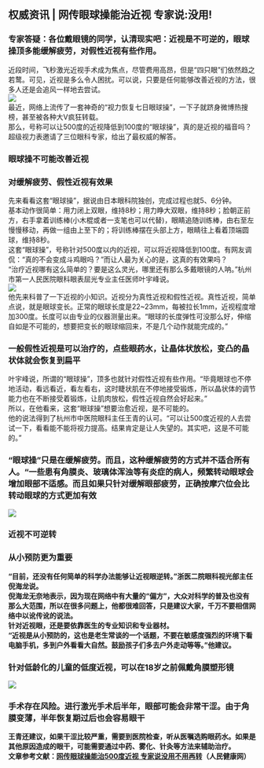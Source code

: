 ## 权威资讯 | 网传眼球操能治近视 专家说:没用!  
### 专家答疑：各位戴眼镜的同学，认清现实吧：近视是不可逆的，眼球操顶多能缓解疲劳，对假性近视有些作用。  
近段时间，飞秒激光近视手术成为焦点，尽管费用高昂，但是“四只眼”们依然趋之若鹜。可见，近视是多么令人困扰。可以说，只要是任何能够改善近视的方法，很多人还是会追风一样地去尝试。  
![](http://cdncms.v-keep.cn/wp-content/uploads/2019/09/timg-9.jpg)  
最近，网络上流传了一套神奇的“视力恢复七日眼球操”，一下子就跻身微博热搜榜，甚至被各种大V疯狂转载。  
那么，号称可以让500度的近视降低到100度的“眼球操”，真的是近视的福音吗？超级视力表邀请了三位眼科专家，给出了最权威的解答。  
### 眼球操不可能改善近视  
### 对缓解疲劳、假性近视有效果  
先来看看这套“眼球操”，据说由日本眼科院独创，完成过程也就5、6分钟。  
基本动作很简单：用力闭上双眼，维持8秒；用力睁大双眼，维持8秒；脸朝正前方，右手拿着训练棒(小木棍或者一支笔也可以代替)，眼睛追随训练棒，由右至左慢慢移动，再做一组由上至下的；将训练棒摆在头部上方，眼睛往上看着顶端圆球，维持8秒。  
这套“眼球操”，号称针对500度以内的近视，可以将近视降低到100度。有网友调侃：“真的不会变成斗鸡眼吗？”而让人最为关心的是，这真的有效果吗？  
“治疗近视哪有这么简单的？要是这么灵光，哪里还有那么多戴眼镜的人呐。”杭州市第一人民医院眼科眼表屈光专业主任医师叶宇峰说。  
![](http://cdncms.v-keep.cn/wp-content/uploads/2019/09/timg-2.gif)  
他先来科普了一下近视的小知识。近视分为真性近视和假性近视。真性近视，简单点说，就是眼球变长。正常的眼球长度是22~23mm，每被拉长1mm，近视程度增加300度。长度可以由专业的仪器测量出来。“眼球的长度弹性可没那么好，伸缩自如是不可能的，想要把变长的眼球缩回来，不是几个动作就能完成的。”  
### 一般假性近视是可以治疗的，点些眼药水，让晶体状放松，变凸的晶状体就会恢复到扁平  
叶宇峰说，所谓的“眼球操”，顶多也就针对假性近视有些作用。“毕竟眼球也不停地活动，看远看近，看左看右，这时睫状肌在不停地接受锻炼，所以晶状体的调节能力也在不断接受着锻炼，让肌肉放松，假性近视自然会好起来。”  
所以，在他看来，这套“眼球操”想要治愈近视，是不可能的。  
他的说法得到了杭州市中医院眼科主任王青的认可。“可以让500度近视的人去尝试一下，看看能不能将视力提高。结果肯定是让人失望的。其实吧，这是不可能的。”  
### “眼球操”只是在缓解疲劳</strong>。而且，这种缓解疲劳的方式并不适合所有人。“一些患有角膜炎、玻璃体浑浊等有炎症的病人，频繁转动眼球会增加眼部不适感。而且如果只针对缓解眼部疲劳，<strong>正确按摩穴位会比转动眼球的方式更加有效  
![](http://cdncms.v-keep.cn/wp-content/uploads/2019/09/642957243f7d4ee6b40892b00eb390f5.jpg)  
### 近视不可逆转  
### 从小预防更为重要  
“目前，还没有任何简单的科学办法能够让近视眼逆转。”浙医二院眼科视光部主任倪海龙说。  
倪海龙无奈地表示，因为现在网络中有大量的“偏方”，大众对科学的普及也没有那么大范围，所以在很多问题上，他都很难回答，只是建议大家，千万不要相信网络中以讹传讹的说法。  
针对近视眼，还是要依靠医生的专业知识和专业器材。  
“近视是从小预防的，这也是老生常谈的一个话题，不要在敏感度强烈的环境下看电脑手机，多到户外看看大自然。鼓励孩子们多去户外走动等等。”他建议。  
### 针对低龄化的儿童的低度近视，可以在18岁之前佩戴角膜塑形镜  
![](http://cdncms.v-keep.cn/wp-content/uploads/2019/09/timg-10.jpg)  
### 手术存在风险。进行激光手术后半年，眼部可能会非常干涩。由于角膜变薄，半年恢复期过后也会容易眼干  
王青还建议，如果干涩比较严重，需要到医院检查，听从医嘱选购眼药水。如果是其他原因造成的眼干，可能需要通过中药、雾化、针灸等方法来辅助治疗。  
文章参考文献：<a href="http://health.people.com.cn/n1/2016/1219/c14739-28958891.html">网传眼球操能治500度近视&nbsp;专家说没用不用再转</a>（人民健康网）  
